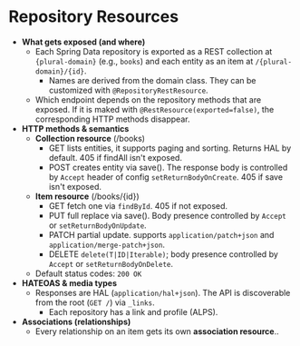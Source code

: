 # Repository Resources

- **What gets exposed (and where)**
  - Each Spring Data repository is exported as a REST collection at `{plural-domain}` (e.g., `books`) and each entity as an item at `/{plural-domain}/{id}`. 
    - Names are derived from the domain class. They can be customized with `@RepositoryRestResource`.
  - Which endpoint depends on the repository methods that are exposed. If it is maked with `@RestResource(exported=false)`, the corresponding HTTP methods disappear.
- **HTTP methods & semantics**
  - **Collection resource** (/books)
    - GET lists entities, it supports paging and sorting. Returns HAL by default. 405 if findAll isn't exposed.
    - POST creates entity via save(). The response body is controlled by `Accept` header of config `setReturnBodyOnCreate`. 405 if save isn't exposed.
  - **Item resource** (/books/{id})
    - GET fetch one via `findById`. 405 if not exposed.
    - PUT full replace via save(). Body presence controlled by `Accept` or `setReturnBodyOnUpdate`.
    - PATCH partial update. supports `application/patch+json` and `application/merge-patch+json`.
    - DELETE `delete(T|ID|Iterable)`; body presence controlled by `Accept` or `setReturnBodyOnDelete`.
  - Default status codes: `200 OK` 
- **HATEOAS & media types**
  - Responses are HAL (`application/hal+json`). The API is discoverable from the root (`GET /`) via `_links`.
    - Each repository has a link and profile (ALPS).
- **Associations (relationships)**
  - Every relationship on an item gets its own **association resource**.. 